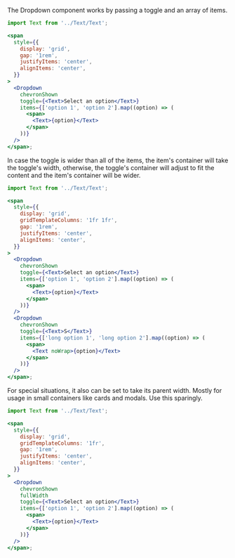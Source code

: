 The Dropdown component works by passing a toggle and an array of items.

```jsx
import Text from '../Text/Text';

<span
  style={{
    display: 'grid',
    gap: '1rem',
    justifyItems: 'center',
    alignItems: 'center',
  }}
>
  <Dropdown
    chevronShown
    toggle={<Text>Select an option</Text>}
    items={['option 1', 'option 2'].map((option) => (
      <span>
        <Text>{option}</Text>
      </span>
    ))}
  />
</span>;
```

In case the toggle is wider than all of the items, the item's container will take the toggle's width, otherwise, the toggle's container will adjust to fit the content and the item's container will be wider.

```jsx
import Text from '../Text/Text';

<span
  style={{
    display: 'grid',
    gridTemplateColumns: '1fr 1fr',
    gap: '1rem',
    justifyItems: 'center',
    alignItems: 'center',
  }}
>
  <Dropdown
    chevronShown
    toggle={<Text>Select an option</Text>}
    items={['option 1', 'option 2'].map((option) => (
      <span>
        <Text>{option}</Text>
      </span>
    ))}
  />
  <Dropdown
    chevronShown
    toggle={<Text>S</Text>}
    items={['long option 1', 'long option 2'].map((option) => (
      <span>
        <Text noWrap>{option}</Text>
      </span>
    ))}
  />
</span>;
```

For special situations, it also can be set to take its parent width. Mostly for usage in small containers like cards and modals. Use this sparingly.

```jsx
import Text from '../Text/Text';

<span
  style={{
    display: 'grid',
    gridTemplateColumns: '1fr',
    gap: '1rem',
    justifyItems: 'center',
    alignItems: 'center',
  }}
>
  <Dropdown
    chevronShown
    fullWidth
    toggle={<Text>Select an option</Text>}
    items={['option 1', 'option 2'].map((option) => (
      <span>
        <Text>{option}</Text>
      </span>
    ))}
  />
</span>;
```
